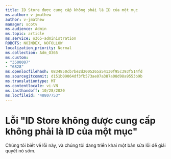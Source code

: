 ```yaml
---
title: ID Store được cung cấp không phải là ID của một mục
ms.author: v-jmathew
author: v-jmathew
manager: scotv
ms.audience: Admin
ms.topic: article
ms.service: o365-administration
ROBOTS: NOINDEX, NOFOLLOW
localization_priority: Normal
ms.collection: Adm_O365
ms.custom:
- "3500007"
- "6828"
ms.openlocfilehash: 0834850cb7be2d2005265a54130f95c393f514fd
ms.sourcegitcommit: d151b09064df3fb573ae07a387a08d98a9553b9b
ms.translationtype: MT
ms.contentlocale: vi-VN
ms.lasthandoff: 10/28/2020
ms.locfileid: "48807753"
---
```

# <a name="the-store-id-provided-isnt-an-id-of-an-item-error"></a>Lỗi "ID Store không được cung cấp không phải là ID của một mục"

Chúng tôi biết về lỗi này, và chúng tôi đang triển khai một bản sửa lỗi để giải quyết nó sớm.
